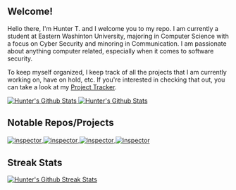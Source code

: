 ## Welcome!

Hello there, I'm Hunter T. and I welcome you to my repo. I am currently a student at Eastern Washinton University, majoring in Computer Science with a focus on Cyber Security and minoring in Communication. I am passionate about anything computer related, especially when it comes to software security.

To keep myself organized, I keep track of all the projects that I am currently working on, have on hold, etc. If you're interested in checking that out, you can take a look at my [Project Tracker](https://gist.github.com/StrangeRanger/b78b76f9d8821761c725f1779f70c39c).

<a href="https://github.com/StrangeRanger">
  <img src="https://github-readme-stats.strangeranger.vercel.app/api?username=StrangeRanger&show_icons=true&theme=material-palenight&count_private=true&hide_title=true" alt="Hunter's Github Stats" />
</a>
<a href="https://github.com/StrangeRanger">
  <img src="https://github-readme-stats.strangeranger.vercel.app/api/top-langs/?username=StrangeRanger&layout=compact&theme=material-palenight" alt="Hunter's Github Stats" />
</a>

## Notable Repos/Projects

<a href="https://github.com/StrangeRanger/linux-security-scripts">
  <image align="center" src="https://github-readme-stats.strangeranger.vercel.app/api/pin/?username=StrangeRanger&repo=linux-security-scripts&theme=material-palenight" alt="inspector" />
</a>
<a href="https://github.com/StrangeRanger/macos-security-scripts">
  <image align="center" src="https://github-readme-stats.strangeranger.vercel.app/api/pin/?username=StrangeRanger&repo=macos-security-scripts&theme=material-palenight" alt="inspector" />
</a>
<a href="https://github.com/StrangeRanger/inspector">
  <image align="center" src="https://github-readme-stats.strangeranger.vercel.app/api/pin/?username=StrangeRanger&repo=inspector&theme=material-palenight" alt="inspector" />
</a>
<a href="https://github.com/StrangeRanger/string-permutation">
  <image align="center" src="https://github-readme-stats.strangeranger.vercel.app/api/pin/?username=StrangeRanger&repo=string-permutation&theme=material-palenight" alt="inspector" />
</a>

## Streak Stats

<a href="https://github.com/StrangeRanger">
  <image align="center" src="https://github-readme-streak-stats.herokuapp.com/?user=StrangeRanger&theme=material-palenight" alt="Hunter's Github Streak Stats" />
</a>
